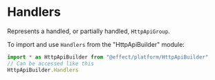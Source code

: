 # Handlers

Represents a handled, or partially handled, `HttpApiGroup`.

To import and use `Handlers` from the "HttpApiBuilder" module:

```ts
import * as HttpApiBuilder from "@effect/platform/HttpApiBuilder"
// Can be accessed like this
HttpApiBuilder.Handlers
```

